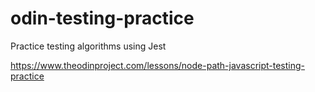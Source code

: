 # odin-testing-practice

Practice testing algorithms using Jest

https://www.theodinproject.com/lessons/node-path-javascript-testing-practice
